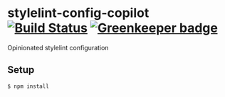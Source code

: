 # stylelint-config-copilot [![Build Status](https://travis-ci.org/fuhlig/stylelint-config-copilot.svg?branch=master)](https://travis-ci.org/fuhlig/stylelint-config-copilot) [![Greenkeeper badge](https://badges.greenkeeper.io/fuhlig/stylelint-config-copilot.svg)](https://greenkeeper.io/)

Opinionated stylelint configuration

## Setup

```bash
$ npm install
```
